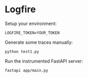 # Logfire

Setup your environment:
```
LOGFIRE_TOKEN=YOUR_TOKEN
```

Generate some traces manually:
```
python test1.py
```

Run the instrumented FastAPI server:
```
fastapi app/main.py
```